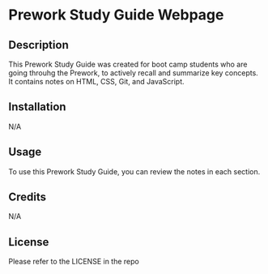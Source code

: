 # Prework Study Guide Webpage

## Description

This Prework Study Guide was created for boot camp students who are going throuhg the Prework, to actively recall and summarize key concepts.  It contains notes on HTML, CSS, Git, and JavaScript.


## Installation

N/A

## Usage

To use this Prework Study Guide, you can review the notes in each section.  

## Credits

N/A

## License

Please refer to the LICENSE in the repo 


